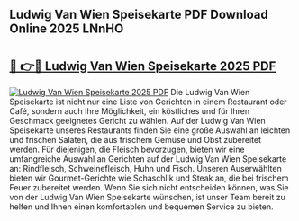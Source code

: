 ## Ludwig Van Wien Speisekarte PDF Download Online 2025 LNnHO

# <h2><a href="http://gc8ucmr.nevu.top/?p=Ludwig+Van+Wien+Speisekarte">🔗 👉🔴 Ludwig Van Wien Speisekarte 2025 PDF</a></h2>

[![Ludwig Van Wien Speisekarte 2025 PDF](https://i.imgur.com/dBaPXMq.png)](http://gc8ucmr.nevu.top/?p=Ludwig+Van+Wien+Speisekarte)
Die Ludwig Van Wien Speisekarte ist nicht nur eine Liste von Gerichten in einem Restaurant oder Café, sondern auch Ihre Möglichkeit, ein köstliches und für Ihren Geschmack geeignetes Gericht zu wählen. Auf der Ludwig Van Wien Speisekarte unseres Restaurants finden Sie eine große Auswahl an leichten und frischen Salaten, die aus frischem Gemüse und Obst zubereitet werden. Für diejenigen, die Fleisch bevorzugen, bieten wir eine umfangreiche Auswahl an Gerichten auf der Ludwig Van Wien Speisekarte an: Rindfleisch, Schweinefleisch, Huhn und Fisch. Unseren Auserwählten bieten wir Gourmet-Gerichte wie Schaschlik und Steak an, die bei frischem Feuer zubereitet werden. Wenn Sie sich nicht entscheiden können, was Sie von der Ludwig Van Wien Speisekarte wünschen, ist unser Team bereit zu helfen und Ihnen einen komfortablen und bequemen Service zu bieten.
